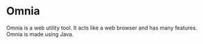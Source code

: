 # Omnia
Omnia is a web utility tool. It acts like a web browser and has many features.
Omnia is made using Java.
